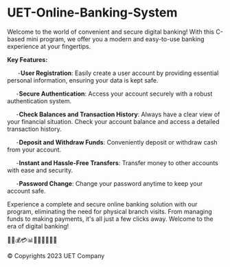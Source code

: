 # UET-Online-Banking-System 
 Welcome to the world of convenient and secure digital banking! With this C-based mini program, we offer you a modern and easy-to-use banking experience at your fingertips.
 
**Key Features:**
   
&nbsp;&nbsp;&nbsp;&nbsp;&nbsp; ⁃**User Registration**: Easily create a user account by providing essential personal information, ensuring your data is kept safe.
   
&nbsp;&nbsp;&nbsp;&nbsp;&nbsp;⁃**Secure Authentication**: Access your account securely with a robust authentication system.
   
&nbsp;&nbsp;&nbsp;&nbsp;&nbsp;⁃**Check Balances and Transaction History**: Always have a clear view of your financial situation. Check your account balance and access a detailed transaction history.
   
&nbsp;&nbsp;&nbsp;&nbsp;&nbsp;⁃**Deposit and Withdraw Funds**: Conveniently deposit or withdraw cash from your account.
   
&nbsp;&nbsp;&nbsp;&nbsp;&nbsp;⁃**Instant and Hassle-Free Transfers**: Transfer money to other accounts with ease and security.
   
&nbsp;&nbsp;&nbsp;&nbsp;&nbsp;⁃**Password Change**: Change your password anytime to keep your account safe.

Experience a complete and secure online banking solution with our program, eliminating the need for physical branch visits. From managing funds to making payments, it's all just a few clicks away. Welcome to the era of digital banking!

🌟✨💰💳📊🚀😊🏦🌐🔐💎

© Copyrights 2023 UET Company
